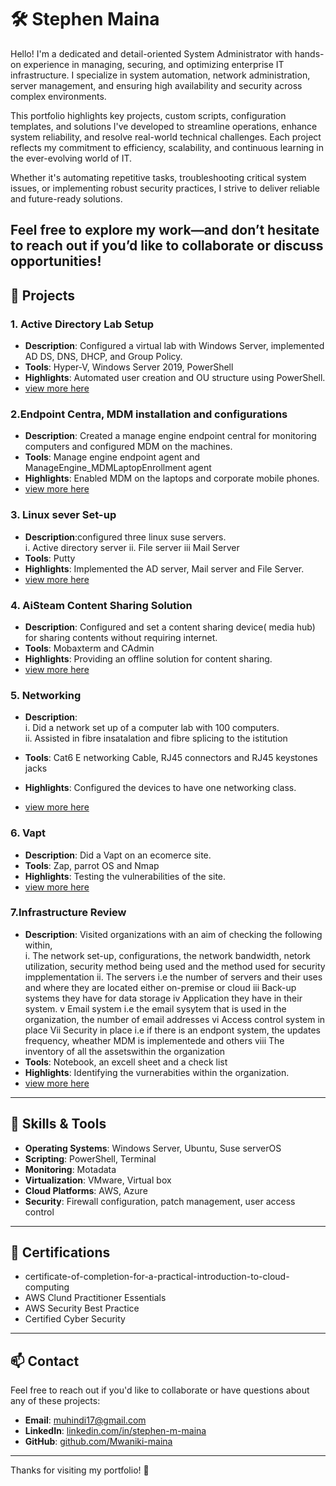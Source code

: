 # 🛠️ Stephen Maina 


Hello! I'm a dedicated and detail-oriented System Administrator with hands-on experience in managing, securing, and optimizing enterprise IT infrastructure. I specialize in system automation, network administration, server management, and ensuring high availability and security across complex environments.

This portfolio highlights key projects, custom scripts, configuration templates, and solutions I've developed to streamline operations, enhance system reliability, and resolve real-world technical challenges. Each project reflects my commitment to efficiency, scalability, and continuous learning in the ever-evolving world of IT.

Whether it's automating repetitive tasks, troubleshooting critical system issues, or implementing robust security practices, I strive to deliver reliable and future-ready solutions.

Feel free to explore my work—and don’t hesitate to reach out if you’d like to collaborate or discuss opportunities!
---

## 📂 Projects

### 1. Active Directory Lab Setup
- **Description**: Configured a virtual lab with Windows Server, implemented AD DS, DNS, DHCP, and Group Policy.
- **Tools**: Hyper-V, Windows Server 2019, PowerShell
- **Highlights**: Automated user creation and OU structure using PowerShell.
- [view more here](Active_Directory_set-up/AD.md)

### 2.Endpoint Centra, MDM installation and configurations
- **Description**: Created a manage engine endpoint central for monitoring computers and configured MDM on the machines.
- **Tools**: Manage engine endpoint agent and ManageEngine_MDMLaptopEnrollment agent
- **Highlights**: Enabled MDM on the laptops and corporate mobile phones.
- [view more here](MDM/MDM.md)

### 3. Linux sever Set-up
- **Description**:configured three linux suse servers.  
              i. Active directory server
              ii. File server
              iii Mail Server
- **Tools**: Putty
- **Highlights**: Implemented the AD server, Mail server and File Server.
- [view more here](Linux_Suse/Suse.md)

### 4. AiSteam Content Sharing Solution
- **Description**: Configured and set a content sharing device( media hub) for sharing contents without requiring internet.
- **Tools**: Mobaxterm and CAdmin
- **Highlights**: Providing an offline solution for content sharing.
- [view more here](AiStream/AiStream.md)

### 5. Networking
- **Description**:  
                   i. Did a network set up of a computer lab with 100 computers.  
                   ii. Assisted in fibre insatalation and fibre splicing to the istitution
                   
- **Tools**: Cat6 E networking Cable, RJ45 connectors and RJ45 keystones jacks
- **Highlights**: Configured the devices to have one networking class.
- [view more here](Network/Network.md)

 ### 6. Vapt
- **Description**: Did a Vapt on an ecomerce site.
- **Tools**: Zap, parrot OS and Nmap
- **Highlights**: Testing the vulnerabilities of the site.  
- [view more here](Vapt/Vapt.md)

### 7.Infrastructure Review
- **Description**: Visited organizations with an aim of checking the following within,  
            i. The network set-up, configurations, the network bandwidth, netork utilization, security method being used and the method used for security impplementation
            ii. The servers i.e the number of servers and their uses and where they are located either on-premise or cloud
            iii Back-up systems they have for data storage
            iv Application they have in their system.
            v Email system i.e the email sysytem that is used in the organization, the number of email addresses
            vi Access control system in place
            Vii Security in place i.e if there is an endpont system, the updates frequency, wheather MDM is implementede and others
            viii The inventory of all the assetswithin the organization
- **Tools**: Notebook, an excell sheet and a check list
- **Highlights**: Identifying the vurnerabities within the organization.
- [view more here](Infrastructure_Review/Infrastructure.md)

---

## 🧰 Skills & Tools

- **Operating Systems**: Windows Server, Ubuntu, Suse serverOS  
- **Scripting**: PowerShell, Terminal  
- **Monitoring**: Motadata  
- **Virtualization**: VMware, Virtual box  
- **Cloud Platforms**: AWS, Azure  
- **Security**: Firewall configuration, patch management, user access control

---

## 📜 Certifications

- certificate-of-completion-for-a-practical-introduction-to-cloud-computing  
- AWS Clund Practitioner Essentials  
- AWS Security Best Practice
- Certified Cyber Security

---

## 📫 Contact

Feel free to reach out if you'd like to collaborate or have questions about any of these projects:

- **Email**: muhindi17@gmail.com  
- **LinkedIn**: [linkedin.com/in/stephen-m-maina](https://www.linkedin.com/in/stephen-m-maina)  
- **GitHub**: [github.com/Mwaniki-maina](https://github.com/Mwaniki-maina/Portfolio)

---

Thanks for visiting my portfolio! 🚀
